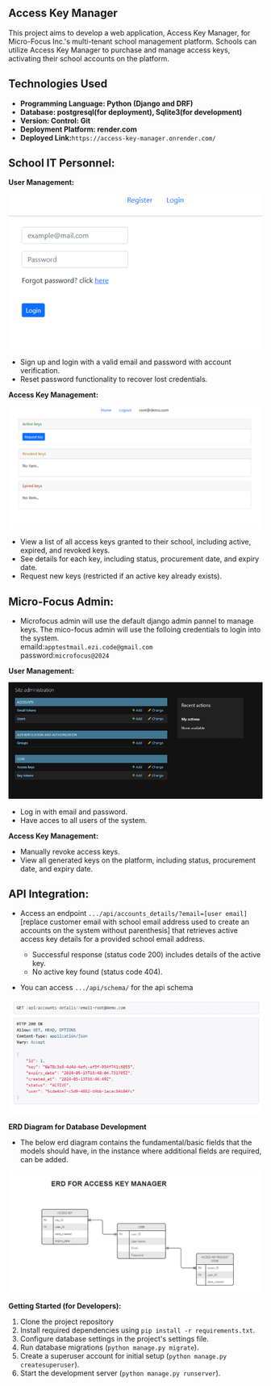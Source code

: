 ## Access Key Manager

This project aims to develop a web application, Access Key Manager, for Micro-Focus Inc.'s multi-tenant school management platform. Schools can utilize Access Key Manager to purchase and manage access keys, activating their school accounts on the platform.

## **Technologies Used**

- **Programming Language: Python (Django and DRF)**
- **Database: postgresql(for deployment), Sqlite3(for development)**
- **Version: Control: Git**
- **Deployment Platform: render.com**
- **Deployed Link:**`https://access-key-manager.onrender.com/`



## **School IT Personnel:**

 **User Management:**

![Sch_IT_Professional_login](./static/it_personel_login.png)
  - Sign up and login with a valid email and password with account verification.
  - Reset password functionality to recover lost credentials.

 **Access Key Management:**

![SCH_IT_Personel_page](./static/it_personel.png)

  - View a list of all access keys granted to their school, including active, expired, and revoked keys.
  - See details for each key, including status, procurement date, and expiry date.
  - Request new keys (restricted if an active key already exists).

## **Micro-Focus Admin:**



- Microfocus admin will use the default django admin pannel to manage keys. The mico-focus admin will use the folloing credentials to login into the system.\
  emaild:`apptestmail.ezi.code@gmail.com`\
  password:`microfocus@2024`

 **User Management:**

![Microfocus_admin](./static/admin.png)
  - Log in with email and password.
  - Have acces to all users of the system.

 **Access Key Management:**

  - Manually revoke access keys.
  - View all generated keys on the platform, including status, procurement date, and expiry date.

 ## **API Integration:**

  - Access an endpoint `.../api/accounts_details/?email=[user email]` [replace customer email with school email address used to create an accounts on the system without parenthesis] that retrieves active access key details for a provided school email address.

    - Successful response (status code 200) includes details of the active key.
    - No active key found (status code 404).

  - You can access `.../api/schema/` for the api schema

![API_endpoint](./static/api.png)


**ERD Diagram for Database Development**
- The below erd diagram contains the fundamental/basic fields that the models should have, in the instance where additional fields are required, can be added.

![ERD Diagram](./static/erd.png)

**Getting Started (for Developers):**

1. Clone the project repository 
2. Install required dependencies using `pip install -r requirements.txt`.
3. Configure database settings in the project's settings file.
4. Run database migrations (`python manage.py migrate`).
5. Create a superuser account for initial setup (`python manage.py createsuperuser`).
6. Start the development server (`python manage.py runserver`).
